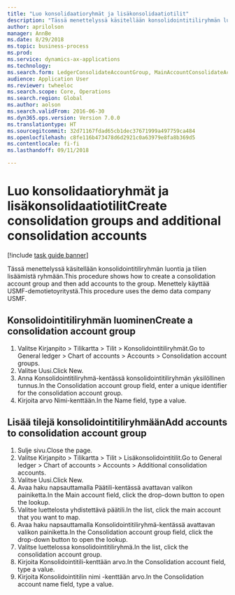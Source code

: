 ```yaml
--- 
title: "Luo konsolidaatioryhmät ja lisäkonsolidaatiotilit"
description: "Tässä menettelyssä käsitellään konsolidointitiliryhmän luontia ja tilien lisäämistä ryhmään."
author: aprilolson
manager: AnnBe
ms.date: 8/29/2018
ms.topic: business-process
ms.prod: 
ms.service: dynamics-ax-applications
ms.technology: 
ms.search.form: LedgerConsolidateAccountGroup, MainAccountConsolidateAccount
audience: Application User
ms.reviewer: twheeloc
ms.search.scope: Core, Operations
ms.search.region: Global
ms.author: aolson
ms.search.validFrom: 2016-06-30
ms.dyn365.ops.version: Version 7.0.0
ms.translationtype: HT
ms.sourcegitcommit: 32d71167fdad65cb1dec37671999a497759ca484
ms.openlocfilehash: c8fe116b473478d6d2921c0a63979e8fa8b369d5
ms.contentlocale: fi-fi
ms.lasthandoff: 09/11/2018

---
```

# <a name="create-consolidation-groups-and-additional-consolidation-accounts"></a><span data-ttu-id="e72a1-103">Luo konsolidaatioryhmät ja lisäkonsolidaatiotilit</span><span class="sxs-lookup"><span data-stu-id="e72a1-103">Create consolidation groups and additional consolidation accounts</span></span>

[!include [task guide banner](../../includes/task-guide-banner.md)]

<span data-ttu-id="e72a1-104">Tässä menettelyssä käsitellään konsolidointitiliryhmän luontia ja tilien lisäämistä ryhmään.</span><span class="sxs-lookup"><span data-stu-id="e72a1-104">This procedure shows how to create a consolidation account group and then add accounts to the group.</span></span> <span data-ttu-id="e72a1-105">Menettely käyttää USMF-demotietoyritystä.</span><span class="sxs-lookup"><span data-stu-id="e72a1-105">This procedure uses the demo data company USMF.</span></span>


## <a name="create-a-consolidation-account-group"></a><span data-ttu-id="e72a1-106">Konsolidointitiliryhmän luominen</span><span class="sxs-lookup"><span data-stu-id="e72a1-106">Create a consolidation account group</span></span>
1. <span data-ttu-id="e72a1-107">Valitse Kirjanpito > Tilikartta > Tilit > Konsolidointitiliryhmät.</span><span class="sxs-lookup"><span data-stu-id="e72a1-107">Go to General ledger > Chart of accounts > Accounts > Consolidation account groups.</span></span>
2. <span data-ttu-id="e72a1-108">Valitse Uusi.</span><span class="sxs-lookup"><span data-stu-id="e72a1-108">Click New.</span></span>
3. <span data-ttu-id="e72a1-109">Anna Konsolidointitiliryhmä-kentässä konsolidointitiliryhmän yksilöllinen tunnus.</span><span class="sxs-lookup"><span data-stu-id="e72a1-109">In the Consolidation account group field, enter a unique identifier for the consolidation account group.</span></span>
4. <span data-ttu-id="e72a1-110">Kirjoita arvo Nimi-kenttään.</span><span class="sxs-lookup"><span data-stu-id="e72a1-110">In the Name field, type a value.</span></span>

## <a name="add-accounts-to-consolidation-account-group"></a><span data-ttu-id="e72a1-111">Lisää tilejä konsolidointitiliryhmään</span><span class="sxs-lookup"><span data-stu-id="e72a1-111">Add accounts to consolidation account group</span></span>
1. <span data-ttu-id="e72a1-112">Sulje sivu.</span><span class="sxs-lookup"><span data-stu-id="e72a1-112">Close the page.</span></span>
2. <span data-ttu-id="e72a1-113">Valitse Kirjanpito > Tilikartta > Tilit > Lisäkonsolidointitilit.</span><span class="sxs-lookup"><span data-stu-id="e72a1-113">Go to General ledger > Chart of accounts > Accounts > Additional consolidation accounts.</span></span>
3. <span data-ttu-id="e72a1-114">Valitse Uusi.</span><span class="sxs-lookup"><span data-stu-id="e72a1-114">Click New.</span></span>
4. <span data-ttu-id="e72a1-115">Avaa haku napsauttamalla Päätili-kentässä avattavan valikon painiketta.</span><span class="sxs-lookup"><span data-stu-id="e72a1-115">In the Main account field, click the drop-down button to open the lookup.</span></span>
5. <span data-ttu-id="e72a1-116">Valitse luettelosta yhdistettävä päätili.</span><span class="sxs-lookup"><span data-stu-id="e72a1-116">In the list, click the main account that you want to map.</span></span>
6. <span data-ttu-id="e72a1-117">Avaa haku napsauttamalla Konsolidointitiliryhmä-kentässä avattavan valikon painiketta.</span><span class="sxs-lookup"><span data-stu-id="e72a1-117">In the Consolidation account group field, click the drop-down button to open the lookup.</span></span>
7. <span data-ttu-id="e72a1-118">Valitse luettelossa konsolidointitiliryhmä.</span><span class="sxs-lookup"><span data-stu-id="e72a1-118">In the list, click the consolidation account group.</span></span>
8. <span data-ttu-id="e72a1-119">Kirjoita Konsolidointitili-kenttään arvo.</span><span class="sxs-lookup"><span data-stu-id="e72a1-119">In the Consolidation account field, type a value.</span></span>
9. <span data-ttu-id="e72a1-120">Kirjoita Konsolidointitilin nimi -kenttään arvo.</span><span class="sxs-lookup"><span data-stu-id="e72a1-120">In the Consolidation account name field, type a value.</span></span>


